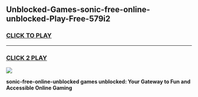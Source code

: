 
## Unblocked-Games-sonic-free-online-unblocked-Play-Free-579i2
<h3>
<a href="https://premium76.site?title=sonic-free-online-unblocked&ref=20M">CLICK TO PLAY</a></h3>
<hr>

<h3>
<a href="https://premium76.site?title=sonic-free-online-unblocked&ref=20M">CLICK 2 PLAY</a>
  
</h3>

<a href="https://premium76.site?title=sonic-free-online-unblocked&ref=19M"><img src="https://clearcache.store/games.png"></a>


**sonic-free-online-unblocked games unblocked: Your Gateway to Fun and Accessible Online Gaming**
